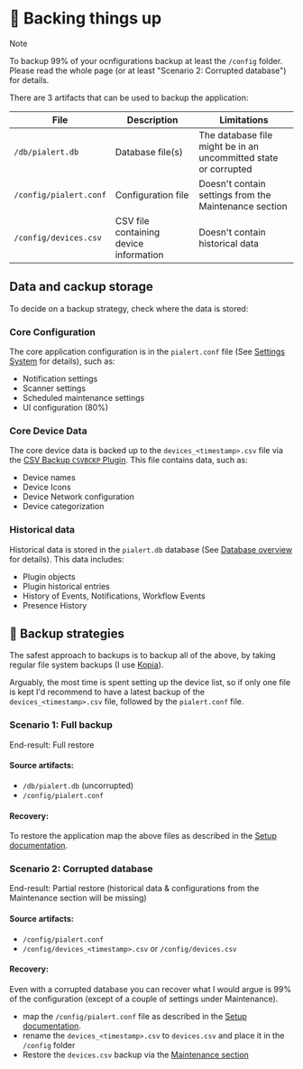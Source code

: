 # 💾 Backing things up

> [!NOTE]
> To backup 99% of your ocnfigurations backup at least the `/config` folder. Please read the whole page (or at least "Scenario 2: Corrupted database") for details.

There are 3 artifacts that can be used to backup the application:

| File                  | Description                   | Limitations                   |
|-----------------------|-------------------------------|-------------------------------|
| `/db/pialert.db`       | Database file(s)  | The database file might be in an uncommitted state or corrupted |
| `/config/pialert.conf` | Configuration file |   Doesn't contain settings from the Maintenance section        |
| `/config/devices.csv`  | CSV file containing device information |     Doesn't contain historical data        |

## Data and cackup storage

To decide on a backup strategy, check where the data is stored:

### Core Configuration

The core application configuration is in the `pialert.conf` file (See [Settings System](https://github.com/jokob-sk/Pi.Alert/blob/main/docs/SETTINGS_SYSTEM.md) for details), such as:

- Notification settings
- Scanner settings
- Scheduled maintenance settings
- UI configuration (80%)

### Core Device Data

The core device data is backed up to the `devices_<timestamp>.csv` file via the [CSV Backup `CSVBCKP` Plugin](https://github.com/jokob-sk/Pi.Alert/tree/main/front/plugins/csv_backup). This file contains data, such as:

- Device names
- Device Icons
- Device Network configuration
- Device categorization 

### Historical data

Historical data is stored in the `pialert.db` database (See [Database overview](https://github.com/jokob-sk/Pi.Alert/blob/main/docs/DATABASE.md) for details). This data includes:

- Plugin objects
- Plugin historical entries
- History of Events, Notifications, Workflow Events
- Presence History

## 🧭 Backup strategies

The safest approach to backups is to backup all of the above, by taking regular file system backups (I use [Kopia](https://github.com/kopia/kopia)). 

Arguably, the most time is spent setting up the device list, so if only one file is kept I'd recommend to have a latest backup of the `devices_<timestamp>.csv` file, followed by the `pialert.conf` file. 

### Scenario 1: Full backup

End-result: Full restore

#### Source artifacts:

- `/db/pialert.db` (uncorrupted)
- `/config/pialert.conf`

#### Recovery:

To restore the application map the above files as described in the [Setup documentation](https://github.com/jokob-sk/Pi.Alert/blob/main/dockerfiles/README.md#docker-paths). 


### Scenario 2: Corrupted database

End-result: Partial restore (historical data & configurations from the Maintenance section will be missing)

#### Source artifacts:

- `/config/pialert.conf`
- `/config/devices_<timestamp>.csv` or `/config/devices.csv`

#### Recovery:

Even with a corrupted database you can recover what I would argue is 99% of the configuration (except of a couple of settings under Maintenance). 

- map the `/config/pialert.conf` file as described in the [Setup documentation](https://github.com/jokob-sk/Pi.Alert/blob/main/dockerfiles/README.md#docker-paths).
- rename the `devices_<timestamp>.csv` to `devices.csv` and place it in the `/config` folder
- Restore the `devices.csv` backup via the [Maintenance section](https://github.com/jokob-sk/Pi.Alert/blob/main/docs/DEVICES_BULK_EDITING.md)


